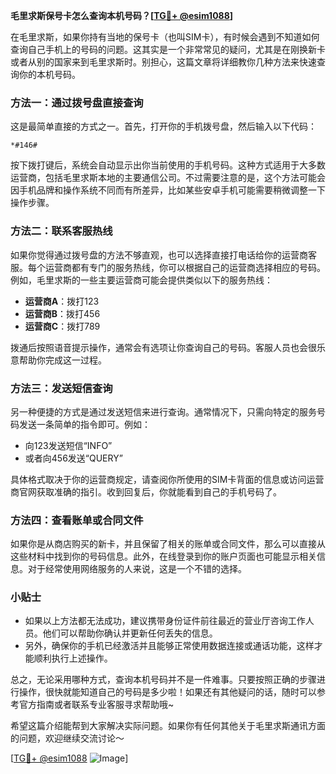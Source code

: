 **毛里求斯保号卡怎么查询本机号码？[[TG💪+ @esim1088](https://t.me/s/esim1088)]**

在毛里求斯，如果你持有当地的保号卡（也叫SIM卡），有时候会遇到不知道如何查询自己手机上的号码的问题。这其实是一个非常常见的疑问，尤其是在刚换新卡或者从别的国家来到毛里求斯时。别担心，这篇文章将详细教你几种方法来快速查询你的本机号码。

### 方法一：通过拨号盘直接查询

这是最简单直接的方式之一。首先，打开你的手机拨号盘，然后输入以下代码：

```
*#146#
```

按下拨打键后，系统会自动显示出你当前使用的手机号码。这种方式适用于大多数运营商，包括毛里求斯本地的主要通信公司。不过需要注意的是，这个方法可能会因手机品牌和操作系统不同而有所差异，比如某些安卓手机可能需要稍微调整一下操作步骤。

### 方法二：联系客服热线

如果你觉得通过拨号盘的方法不够直观，也可以选择直接打电话给你的运营商客服。每个运营商都有专门的服务热线，你可以根据自己的运营商选择相应的号码。例如，毛里求斯的一些主要运营商可能会提供类似以下的服务热线：

- **运营商A**：拨打123
- **运营商B**：拨打456
- **运营商C**：拨打789

拨通后按照语音提示操作，通常会有选项让你查询自己的号码。客服人员也会很乐意帮助你完成这一过程。

### 方法三：发送短信查询

另一种便捷的方式是通过发送短信来进行查询。通常情况下，只需向特定的服务号码发送一条简单的指令即可。例如：

- 向123发送短信“INFO”
- 或者向456发送“QUERY”

具体格式取决于你的运营商规定，请查阅你所使用的SIM卡背面的信息或访问运营商官网获取准确的指引。收到回复后，你就能看到自己的手机号码了。

### 方法四：查看账单或合同文件

如果你是从商店购买的新卡，并且保留了相关的账单或合同文件，那么可以直接从这些材料中找到你的号码信息。此外，在线登录到你的账户页面也可能显示相关信息。对于经常使用网络服务的人来说，这是一个不错的选择。

### 小贴士

- 如果以上方法都无法成功，建议携带身份证件前往最近的营业厅咨询工作人员。他们可以帮助你确认并更新任何丢失的信息。
- 另外，确保你的手机已经激活并且能够正常使用数据连接或通话功能，这样才能顺利执行上述操作。

总之，无论采用哪种方式，查询本机号码并不是一件难事。只要按照正确的步骤进行操作，很快就能知道自己的号码是多少啦！如果还有其他疑问的话，随时可以参考官方指南或者联系专业客服寻求帮助哦~

希望这篇介绍能帮到大家解决实际问题。如果你有任何其他关于毛里求斯通讯方面的问题，欢迎继续交流讨论～ 

[[TG💪+ @esim1088](https://t.me/s/esim1088) ![Image](https://i.postimg.cc/4NQfJmqS/Snipaste-2025-05-13-00-14-12.png)]